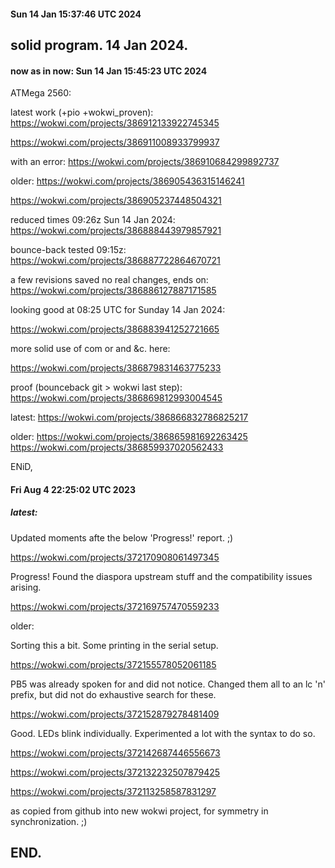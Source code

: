 #### Sun 14 Jan 15:37:46 UTC 2024

## solid program.  14 Jan 2024.

#### now as in now: Sun 14 Jan 15:45:23 UTC 2024

  ATMega 2560:

  latest work (+pio +wokwi_proven):
  https://wokwi.com/projects/386912133922745345

  https://wokwi.com/projects/386911008933799937

  with an error:
  https://wokwi.com/projects/386910684299892737


  older:
  https://wokwi.com/projects/386905436315146241
  
  https://wokwi.com/projects/386905237448504321

  reduced times 09:26z Sun 14 Jan 2024:
  https://wokwi.com/projects/386888443979857921

  bounce-back tested 09:15z:
  https://wokwi.com/projects/386887722864670721

  a few revisions saved no real changes, ends on:
  https://wokwi.com/projects/386886127887171585

  looking good at 08:25 UTC for Sunday 14 Jan 2024:

  https://wokwi.com/projects/386883941252721665

  more solid use of com or and &c. here:

  https://wokwi.com/projects/386879831463775233

  proof (bounceback git > wokwi last step):
  https://wokwi.com/projects/386869812993004545

  latest:
  https://wokwi.com/projects/386866832786825217

  older:
  https://wokwi.com/projects/386865981692263425
  https://wokwi.com/projects/386859937020562433

ENiD,


#### Fri Aug  4 22:25:02 UTC 2023

##### latest:

Updated moments afte the below 'Progress!' report. ;)

  https://wokwi.com/projects/372170908061497345


Progress!  Found the diaspora upstream stuff and the
compatibility issues arising.

  https://wokwi.com/projects/372169757470559233


older:

Sorting this a bit.  Some printing in the serial setup.

  https://wokwi.com/projects/372155578052061185


PB5 was already spoken for and did not notice.
Changed them all to an lc 'n' prefix, but did not
do exhaustive search for these.

  https://wokwi.com/projects/372152879278481409



Good.  LEDs blink individually.  Experimented a lot
with the syntax to do so.

  https://wokwi.com/projects/372142687446556673

  https://wokwi.com/projects/372132232507879425

  https://wokwi.com/projects/372113258587831297

  as copied from github into new wokwi project, for symmetry
  in synchronization. ;)

## END.
